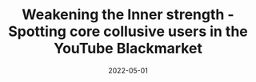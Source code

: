 ---
layout: publications
date: 2022-05-01
title: Weakening the Inner strength - Spotting core collusive users in the YouTube Blackmarket
venue: "16<sup>th</sup> International AAAI Conference on Web and Social Media, 2022 (<b>ICWSM</b>)"
link: "https://ojs.aaai.org/index.php/ICWSM/article/view/19280/19052"
slides: 
poster: 
tldr: Investigated the collusive blackmarket on YouTube using graphs to identify the most influential blackmarket users in the market.
authors: Hridoy Sankar Dutta*, <u>Nirav Diwan</u>*, Tanmoy Chakraborty
code: "https://github.com/LCS2-IIITD/ICWSM-2022-Core-Collusive-Youtube-BlackMarket"
---
